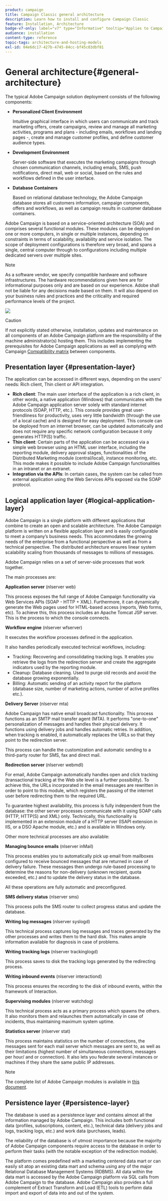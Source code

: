 ```yaml
---
product: campaign
title: Campaign Classic general architecture
description: Learn how to install and configure Campaign Classic
feature: Installation, Architecture
badge-v7-only: label="v7" type="Informative" tooltip="Applies to Campaign Classic v7 only"
audience: installation
content-type: reference
topic-tags: architecture-and-hosting-models
exl-id: 04e6dc17-427b-4745-84cc-bf45c03dbf81
---
```

# General architecture{#general-architecture}



The typical Adobe Campaign solution deployment consists of the following components:

* **Personalized Client Environment**

  Intuitive graphical interface in which users can communicate and track marketing offers, create campaigns, review and manage all marketing activities, programs and plans - including emails, workflows and landing pages -, create and manage customer profiles, and define customer audience types.

* **Development Environment**

  Server-side software that executes the marketing campaigns through chosen communication channels, including emails, SMS, push notifications, direct mail, web or social, based on the rules and workflows defined in the user interface.

* **Database Containers**

  Based on relational database technology, the Adobe Campaign database stores all customers information, campaign components, offers and workflows, as well as campaign results in customer database containers.

Adobe Campaign is based on a service-oriented architecture (SOA) and comprises several functional modules. These modules can be deployed on one or more computers, in single or multiple instances, depending on constraints in terms of scalability, availability and service isolation. The scope of deployment configurations is therefore very broad, and spans a single, central computer through to configurations including multiple dedicated servers over multiple sites.

>[!NOTE]
>
>As a software vendor, we specify compatible hardware and software infrastructures. The hardware recommendations given here are for informational purposes only and are based on our experience. Adobe shall not be liable for any decisions made based on them. It will also depend on your business rules and practices and the criticality and required performance levels of the project.

![](assets/s_ncs_install_architecture.png)

>[!CAUTION]
>
>If not explicitly stated otherwise, installation, updates and maintenance on all components of an Adobe Campaign platform are the responsibility of the machine administrator(s) hosting them. This includes implementing the prerequisites for Adobe Campaign applications as well as complying with Campaign [Compatibility matrix](../../rn/using/compatibility-matrix.md) between components.

## Presentation layer {#presentation-layer}

The application can be accessed in different ways, depending on the users' needs: Rich client, Thin client or API integration.

* **Rich client**: The main user interface of the application is a rich client, in other words, a native application (Windows) that communicates with the Adobe Campaign application server solely with standard internet protocols (SOAP, HTTP, etc.). This console provides great user-friendliness for productivity, uses very little bandwidth (through the use of a local cache) and is designed for easy deployment. This console can be deployed from an internet browser, can be updated automatically and does not require any specific network configuration because it only generates HTTP(S) traffic.
* **Thin client**: Certain parts of the application can be accessed via a simple web browser using an HTML user interface, including the reporting module, delivery approval stages, functionalities of the Distributed Marketing module (central/local), instance monitoring, etc. This mode makes it possible to include Adobe Campaign functionalities in an intranet or an extranet.
* **Integration via the APIs**: In certain cases, the system can be called from external application using the Web Services APIs exposed via the SOAP protocol.

## Logical application layer {#logical-application-layer}

Adobe Campaign is a single platform with different applications that combine to create an open and scalable architecture. The Adobe Campaign platform is written on a flexible application layer and is easily configurable to meet a company’s business needs. This accommodates the growing needs of the enterprise from a functional perspective as well as from a technical perspective. The distributed architecture ensures linear system scalability scaling from thousands of messages to millions of messages.

Adobe Campaign relies on a set of server-side processes that work together.

The main processes are:

**Application server** (nlserver web)

This process exposes the full range of Adobe Campaign functionality via Web Services APIs (SOAP - HTTP + XML). Furthermore, it can dynamically generate the Web pages used for HTML-based access (reports, Web forms, etc). To achieve this, this process includes an Apache Tomcat JSP server. This is the process to which the console connects.

**Workflow engine** (nlserver wfserver)

It executes the workflow processes defined in the application.

It also handles periodically executed technical workflows, including:

* Tracking: Recovering and consolidating tracking logs. It enables you retrieve the logs from the redirection server and create the aggregate indicators used by the reporting module.
* Cleanup: Database cleaning. Used to purge old records and avoid the database growing exponentially.
* Billing: Automatic sending of an activity report for the platform (database size, number of marketing actions, number of active profiles etc.).

**Delivery Server** (nlserver mta)

Adobe Campaign has native email broadcast functionality. This process functions as an SMTP mail transfer agent (MTA). It performs "one-to-one" personalization of messages and handles their physical delivery. It functions using delivery jobs and handles automatic retries. In addition, when tracking is enabled, it automatically replaces the URLs so that they point to the redirection server.

This process can handle the customization and automatic sending to a third-party router for SMS, fax and direct mail.

**Redirection server** (nlserver webmdl)

For email, Adobe Campaign automatically handles open and click tracking (transactional tracking at the Web site level is a further possibility). To achieve this, the URLs incorporated in the email messages are rewritten in order to point to this module, which registers the passing of the internet user before redirecting them to the required URL.

To guarantee highest availability, this process is fully independent from the database: the other server processes communicate with it using SOAP calls (HTTP, HTTP(S) and XML) only. Technically, this functionality is implemented in an extension module of a HTTP server (ISAPI extension in IIS, or a DSO Apache module, etc.) and is available in Windows only.

Other more technical processes are also available:

**Managing bounce emails** (nlserver inMail)

This process enables you to automatically pick up email from mailboxes configured to receive bounced messages that are returned in case of delivery failure. These messages then undergo rule-based processing to determine the reasons for non-delivery (unknown recipient, quota exceeded, etc.) and to update the delivery status in the database.

All these operations are fully automatic and preconfigured.

**SMS delivery status** (nlserver sms)

This process polls the SMS router to collect progress status and update the database.

**Writing log messages** (nlserver syslogd)

This technical process captures log messages and traces generated by the other processes and writes them to the hard disk. This makes ample information available for diagnosis in case of problems.

**Writing tracking logs** (nlserver trackinglogd)

This process saves to disk the tracking logs generated by the redirecting process.

**Writing inbound events** (nlserver interactiond)

This process ensures the recording to the disk of inbound events, within the framework of Interaction.

**Supervising modules** (nlserver watchdog)

This technical process acts as a primary process which spawns the others. It also monitors them and relaunches them automatically in case of incidents, thus maintaining maximum system uptime.

**Statistics server** (nlserver stat)

This process maintains statistics on the number of connections, the messages sent for each mail server which messages are sent to, as well as their limitations (highest number of simultaneous connections, messages per hour/ and or connection). It also lets you federate several instances or machines if they share the same public IP addresses.

>[!NOTE]
>
>The complete list of Adobe Campaign modules is available in [this document](../../production/using/operating-principle.md).

## Persistence layer {#persistence-layer}

The database is used as a persistence layer and contains almost all the information managed by Adobe Campaign. This includes both functional data (profiles, subscriptions, content, etc.), technical data (delivery jobs and logs, tracking logs, etc.) and work data (purchases, leads).

The reliability of the database is of utmost importance because the majority of Adobe Campaign components require access to the database in order to perform their tasks (with the notable exception of the redirection module).

The platform comes predefined with a marketing centered data mart or can easily sit atop an existing data mart and schema using any of the major Relational Database Management Systems (RDBMS). All data within the data mart is accessed by the Adobe Campaign platform via SQL calls from Adobe Campaign to the database. Adobe Campaign also provides a full complement of Extract Transform and Load (ETL) tools to perform data import and export of data into and out of the system.
